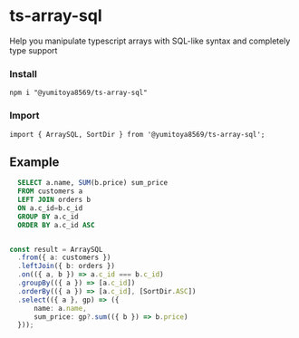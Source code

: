 # ts-array-sql
Help you manipulate typescript arrays with SQL-like syntax and completely type support

### Install
```
npm i "@yumitoya8569/ts-array-sql"
```

### Import
```
import { ArraySQL, SortDir } from '@yumitoya8569/ts-array-sql';
```

## Example
```sql
  SELECT a.name, SUM(b.price) sum_price
  FROM customers a
  LEFT JOIN orders b
  ON a.c_id=b.c_id
  GROUP BY a.c_id
  ORDER BY a.c_id ASC
```

```typescript

const result = ArraySQL
  .from({ a: customers })
  .leftJoin({ b: orders })
  .on(({ a, b }) => a.c_id === b.c_id)
  .groupBy(({ a }) => [a.c_id])
  .orderBy(({ a }) => [a.c_id], [SortDir.ASC])
  .select(({ a }, gp) => ({
      name: a.name,
      sum_price: gp?.sum(({ b }) => b.price)
  }));
```
